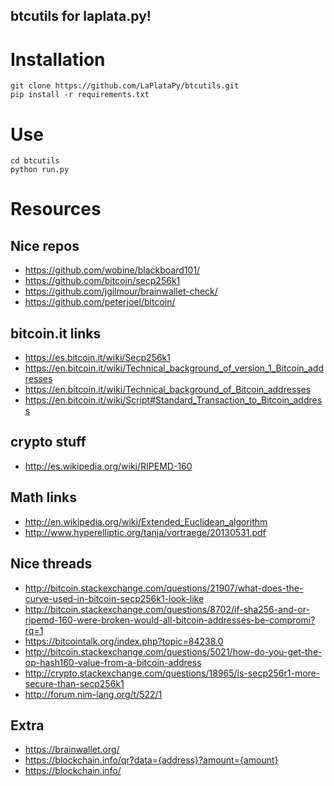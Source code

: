 ## btcutils for laplata.py!


# Installation
```
git clone https://github.com/LaPlataPy/btcutils.git
pip install -r requirements.txt
```

# Use
```
cd btcutils
python run.py
```

# Resources

## Nice repos
- https://github.com/wobine/blackboard101/
- https://github.com/bitcoin/secp256k1
- https://github.com/jgilmour/brainwallet-check/
- https://github.com/peterjoel/bitcoin/

## bitcoin.it links
- https://es.bitcoin.it/wiki/Secp256k1
- https://en.bitcoin.it/wiki/Technical_background_of_version_1_Bitcoin_addresses
- https://en.bitcoin.it/wiki/Technical_background_of_Bitcoin_addresses
- https://en.bitcoin.it/wiki/Script#Standard_Transaction_to_Bitcoin_address

## crypto stuff
- http://es.wikipedia.org/wiki/RIPEMD-160

## Math links
- http://en.wikipedia.org/wiki/Extended_Euclidean_algorithm
- http://www.hyperelliptic.org/tanja/vortraege/20130531.pdf

## Nice threads
- http://bitcoin.stackexchange.com/questions/21907/what-does-the-curve-used-in-bitcoin-secp256k1-look-like
- http://bitcoin.stackexchange.com/questions/8702/if-sha256-and-or-ripemd-160-were-broken-would-all-bitcoin-addresses-be-compromi?rq=1
- https://bitcointalk.org/index.php?topic=84238.0
- http://bitcoin.stackexchange.com/questions/5021/how-do-you-get-the-op-hash160-value-from-a-bitcoin-address
- http://crypto.stackexchange.com/questions/18965/is-secp256r1-more-secure-than-secp256k1
- http://forum.nim-lang.org/t/522/1

## Extra
- https://brainwallet.org/
- https://blockchain.info/qr?data={address}?amount={amount}
- https://blockchain.info/